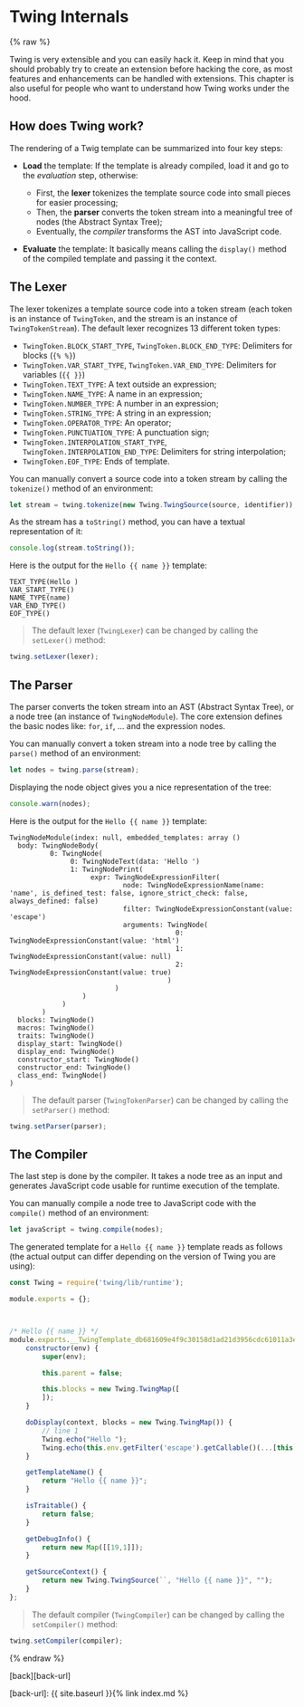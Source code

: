 Twing Internals
===============

{% raw %}

Twing is very extensible and you can easily hack it. Keep in mind that you should probably try to create an extension before hacking the core, as most features and enhancements can be handled with extensions. This chapter is also useful for people who want to understand how Twing works under the hood.

## How does Twing work?

The rendering of a Twig template can be summarized into four key steps:

* **Load** the template: If the template is already compiled, load it and go to the *evaluation* step, otherwise:

  * First, the **lexer** tokenizes the template source code into small pieces for easier processing;
  * Then, the **parser** converts the token stream into a meaningful tree of nodes (the Abstract Syntax Tree);
  * Eventually, the *compiler* transforms the AST into JavaScript code.

* **Evaluate** the template: It basically means calling the ``display()`` method of the compiled template and passing it the context.

## The Lexer

The lexer tokenizes a template source code into a token stream (each token is an instance of `TwingToken`, and the stream is an instance of `TwingTokenStream`). The default lexer recognizes 13 different token types:

* `TwingToken.BLOCK_START_TYPE`, `TwingToken.BLOCK_END_TYPE`: Delimiters for blocks (`{% %}`)
* `TwingToken.VAR_START_TYPE`, `TwingToken.VAR_END_TYPE`: Delimiters for variables (`{{ }}`)
* `TwingToken.TEXT_TYPE`: A text outside an expression;
* `TwingToken.NAME_TYPE`: A name in an expression;
* `TwingToken.NUMBER_TYPE`: A number in an expression;
* `TwingToken.STRING_TYPE`: A string in an expression;
* `TwingToken.OPERATOR_TYPE`: An operator;
* `TwingToken.PUNCTUATION_TYPE`: A punctuation sign;
* `TwingToken.INTERPOLATION_START_TYPE`, `TwingToken.INTERPOLATION_END_TYPE`: Delimiters for string interpolation;
* `TwingToken.EOF_TYPE`: Ends of template.

You can manually convert a source code into a token stream by calling the `tokenize()` method of an environment:

````javascript
let stream = twing.tokenize(new Twing.TwingSource(source, identifier));
````

As the stream has a `toString()` method, you can have a textual representation of it:

````javascript
console.log(stream.toString());
````

Here is the output for the `Hello {{ name }}` template:

````
TEXT_TYPE(Hello )
VAR_START_TYPE()
NAME_TYPE(name)
VAR_END_TYPE()
EOF_TYPE()
```` 

> The default lexer (`TwingLexer`) can be changed by calling the `setLexer()` method:

````javascript
twing.setLexer(lexer);
````

## The Parser

The parser converts the token stream into an AST (Abstract Syntax Tree), or a node tree (an instance of `TwingNodeModule`). The core extension defines the basic nodes like: `for`, `if`, ... and the expression nodes.

You can manually convert a token stream into a node tree by calling the `parse()` method of an environment:

````javascript
let nodes = twing.parse(stream);
````

Displaying the node object gives you a nice representation of the tree:

````javascript
console.warn(nodes);
````

Here is the output for the `Hello {{ name }}` template:

````
TwingNodeModule(index: null, embedded_templates: array ()
  body: TwingNodeBody(
          0: TwingNode(
               0: TwingNodeText(data: 'Hello ')
               1: TwingNodePrint(
                    expr: TwingNodeExpressionFilter(
                            node: TwingNodeExpressionName(name: 'name', is_defined_test: false, ignore_strict_check: false, always_defined: false)
                            filter: TwingNodeExpressionConstant(value: 'escape')
                            arguments: TwingNode(
                                         0: TwingNodeExpressionConstant(value: 'html')
                                         1: TwingNodeExpressionConstant(value: null)
                                         2: TwingNodeExpressionConstant(value: true)
                                       )
                          )
                  )
             )
        )
  blocks: TwingNode()
  macros: TwingNode()
  traits: TwingNode()
  display_start: TwingNode()
  display_end: TwingNode()
  constructor_start: TwingNode()
  constructor_end: TwingNode()
  class_end: TwingNode()
)

````

> The default parser (`TwingTokenParser`) can be changed by calling the `setParser()` method:

````javascript
twing.setParser(parser);
````

## The Compiler

The last step is done by the compiler. It takes a node tree as an input and generates JavaScript code usable for runtime execution of the template.

You can manually compile a node tree to JavaScript code with the `compile()` method of an environment:

````javascript
let javaScript = twing.compile(nodes);
````

The generated template for a `Hello {{ name }}` template reads as follows (the actual output can differ depending on the version of Twing you are using):

````javascript
const Twing = require('twing/lib/runtime');

module.exports = {};



/* Hello {{ name }} */
module.exports.__TwingTemplate_db681609e4f9c30158d1ad21d3956cdc61011a3e96df392a51446bcf6f35d06e = class __TwingTemplate_db681609e4f9c30158d1ad21d3956cdc61011a3e96df392a51446bcf6f35d06e extends Twing.TwingTemplate {
    constructor(env) {
        super(env);

        this.parent = false;

        this.blocks = new Twing.TwingMap([
        ]);
    }

    doDisplay(context, blocks = new Twing.TwingMap()) {
        // line 1
        Twing.echo("Hello ");
        Twing.echo(this.env.getFilter('escape').getCallable()(...[this.env, (context.has("name") ? context.get("name") : null), "html", null, true]));
    }

    getTemplateName() {
        return "Hello {{ name }}";
    }

    isTraitable() {
        return false;
    }

    getDebugInfo() {
        return new Map([[19,1]]);
    }

    getSourceContext() {
        return new Twing.TwingSource(``, "Hello {{ name }}", "");
    }
};

````

> The default compiler (`TwingCompiler`) can be changed by calling the `setCompiler()` method:

````javascript
twing.setCompiler(compiler);
````

{% endraw %}

[back][back-url]

[back-url]: {{ site.baseurl }}{% link index.md %}
